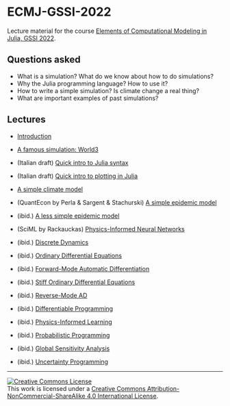 # ECMJ-GSSI-2022
Lecture material for the course [Elements of Computational Modeling in Julia, GSSI 2022](https://natema.github.io/ECMJ-GSSI-2022/).

## Questions asked
- What is a simulation? What do we know about how to do simulations? 
- Why the Julia programming language? How to use it?
- How to write a simple simulation? Is climate change a real thing? 
- What are important examples of past simulations? 

## Lectures

- [Introduction](/ECMJ-GSSI-2022/notebooks/intro)
- [A famous simulation: World3](/ECMJ-GSSI-2022/notebooks/world3)

- (Italian draft) [Quick intro to Julia syntax](https://natema.github.io/ECMJ-it-2022/lectures/lezione_0.2_-_introduzione_a_julia.jl.html)
- (Italian draft) [Quick intro to plotting in Julia](https://natema.github.io/ECMJ-it-2022/lectures/lezione_0.3_come_produrre_grafici.jl.html)

- [A simple climate model](/ECMJ-GSSI-2022/notebooks/simple_climate)

- (QuantEcon by Perla & Sargent & Stachurski) [A simple epidemic model](https://julia.quantecon.org/continuous_time/seir_model.html)
- (ibid.) [A less simple epidemic model](https://julia.quantecon.org/continuous_time/covid_sde.html)

- (SciML by Rackauckas) [Physics-Informed Neural Networks](https://book.sciml.ai/notes/03/)
- (ibid.) [Discrete Dynamics](https://book.sciml.ai/notes/04/)
- (ibid.) [Ordinary Differential Equations](https://book.sciml.ai/notes/07/)
- (ibid.) [Forward-Mode Automatic Differentiation](https://book.sciml.ai/notes/08/)
- (ibid.) [Stiff Ordinary Differential Equations](https://book.sciml.ai/notes/09/)
- (ibid.) [Reverse-Mode AD](https://book.sciml.ai/notes/10/)
- (ibid.) [Differentiable Programming](https://book.sciml.ai/notes/11/)
- (ibid.) [Physics-Informed Learning](https://book.sciml.ai/notes/15/)
- (ibid.) [Probabilistic Programming](https://book.sciml.ai/notes/16/)
- (ibid.) [Global Sensitivity Analysis](https://book.sciml.ai/notes/17/)
- (ibid.) [Uncertainty Programming](https://book.sciml.ai/notes/19/)

----

<a rel="license" href="http://creativecommons.org/licenses/by-nc-sa/4.0/"><img alt="Creative Commons License" style="border-width:0" src="https://i.creativecommons.org/l/by-nc-sa/4.0/88x31.png" /></a><br />This work is licensed under a <a rel="license" href="http://creativecommons.org/licenses/by-nc-sa/4.0/">Creative Commons Attribution-NonCommercial-ShareAlike 4.0 International License</a>.
